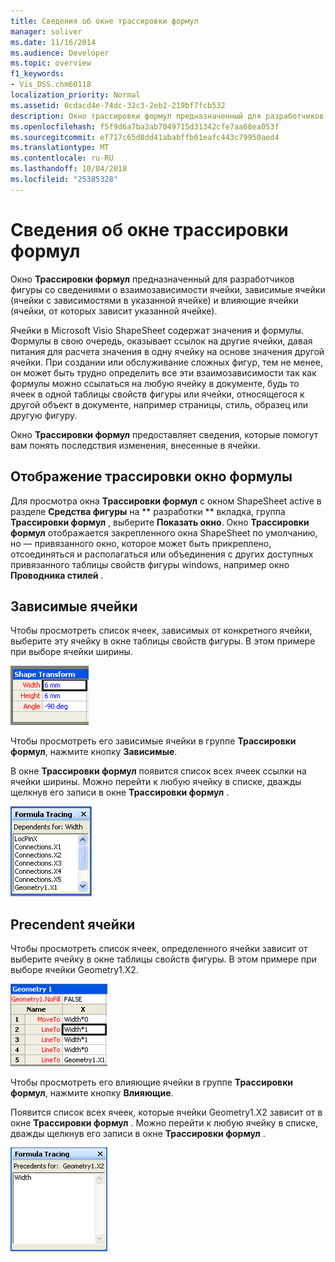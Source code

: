 ```yaml
---
title: Сведения об окне трассировки формул
manager: soliver
ms.date: 11/16/2014
ms.audience: Developer
ms.topic: overview
f1_keywords:
- Vis_DSS.chm60118
localization_priority: Normal
ms.assetid: 0cdacd4e-74dc-32c3-2eb2-219bf7fcb532
description: Окно трассировки формул предназначенный для разработчиков фигуры со сведениями о взаимозависимости ячейки, зависимые ячейки (ячейки с зависимостями в указанной ячейке) и влияющие ячейки (ячейки, от которых зависит указанной ячейке).
ms.openlocfilehash: f5f9d6a7ba3ab7049715d31342cfe7aa68ea053f
ms.sourcegitcommit: ef717c65d8dd41ababffb01eafc443c79950aed4
ms.translationtype: MT
ms.contentlocale: ru-RU
ms.lasthandoff: 10/04/2018
ms.locfileid: "25385328"
---
```

# <a name="about-the-formula-tracing-window"></a>Сведения об окне трассировки формул

Окно **Трассировки формул** предназначенный для разработчиков фигуры со сведениями о взаимозависимости ячейки, зависимые ячейки (ячейки с зависимостями в указанной ячейке) и влияющие ячейки (ячейки, от которых зависит указанной ячейке). 
  
Ячейки в Microsoft Visio ShapeSheet содержат значения и формулы. Формулы в свою очередь, оказывает ссылок на другие ячейки, давая питания для расчета значения в одну ячейку на основе значения другой ячейки. При создании или обслуживание сложных фигур, тем не менее, он может быть трудно определить все эти взаимозависимости так как формулы можно ссылаться на любую ячейку в документе, будь то ячеек в одной таблицы свойств фигуры или ячейки, относящегося к другой объект в документе, например страницы, стиль, образец или другую фигуру. 
  
Окно **Трассировки формул** предоставляет сведения, которые помогут вам понять последствия изменения, внесенные в ячейки. 
  
## <a name="displaying-the-formula-tracing-window"></a>Отображение трассировки окно формулы

Для просмотра окна **Трассировки формул** с окном ShapeSheet active в разделе **Средства фигуры** на ** разработки ** вкладка, группа **Трассировки формул** , выберите **Показать окно**. Окно **Трассировки формул** отображается закрепленного окна ShapeSheet по умолчанию, но — привязанного окно, которое может быть прикреплено, отсоединяться и располагаться или объединения с других доступных привязанного таблицы свойств фигуры windows, например окно **Проводника стилей** . 
  
## <a name="tracing-dependent-cells"></a>Зависимые ячейки

Чтобы просмотреть список ячеек, зависимых от конкретного ячейки, выберите эту ячейку в окне таблицы свойств фигуры. В этом примере при выборе ячейки ширины. 
  
![При выборе ячейки ширины](media/ShapeSheetDependents_UI_01_ZA01039814.gif)
  
Чтобы просмотреть его зависимые ячейки в группе **Трассировки формул**, нажмите кнопку **Зависимые**.
  
В окне **Трассировки формул** появится список всех ячеек ссылки на ячейки ширины. Можно перейти к любую ячейку в списке, дважды щелкнув его записи в окне **Трассировки формул** . 
  
![Все ячейки с помощью ссылки на ячейки ширины отображаются в окне трассировки формул](media/ShapeSheetDependents_UI_02_ZA01039815.gif)
  
## <a name="tracing-precendent-cells"></a>Precendent ячейки

Чтобы просмотреть список ячеек, определенного ячейки зависит от выберите ячейку в окне таблицы свойств фигуры. В этом примере при выборе ячейки Geometry1.X2. 
  
![При выборе ячейки Geometry1.X2](media/ShapeSheetPrecedents_UI_01_ZA01039817.gif)
  
Чтобы просмотреть его влияющие ячейки в группе **Трассировки формул**, нажмите кнопку **Влияющие**.
  
Появится список всех ячеек, которые ячейки Geometry1.X2 зависит от в окне **Трассировки формул** . Можно перейти к любую ячейку в списке, дважды щелкнув его записи в окне **Трассировки формул** . 
  
![Все ячейки, ячейки Geometry1.X2 зависит от отображаются в окне трассировки формул](media/ShapeSheetPrecedents_UI_02_ZA01039818.gif)
  

